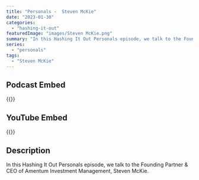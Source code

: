 ```yaml
---
title: "Personals -  Steven McKie"
date: "2023-01-30"
categories: 
  - "hashing-it-out"
featuredImage: "images/Steven McKie.png"
summary: "In this Hashing It Out Personals episode, we talk to the Founding Partner & CEO of Amentum Investment Management, Steven McKie."
series:
  - "personals"
tags:
  - "Steven McKie"
---
```


## Podcast Embed
{{<podcast-embed url="https://player.simplecast.com/120d5fd6-a5de-4db9-b71b-4996abe8e477?dark=false">}}

## YouTube Embed
{{<youtube pe5ac3aCgdM>}}

## Description
In this Hashing It Out Personals episode, we talk to the Founding Partner & CEO of Amentum Investment Management, Steven McKie.